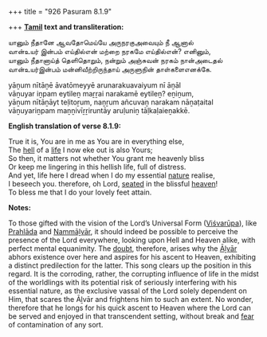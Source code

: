 +++
title = "926 Pasuram 8.1.9"

+++
**[Tamil](/definition/tamil#history "show Tamil definitions") text and transliteration:**

யானும் நீதானே ஆவதோமெய்யே அருநரகுஅவையும் நீ ஆனால்  
வான்உயர் இன்பம் எய்தில்என் மற்றை நரகமே எய்தில்என்? எனினும்,  
யானும் நீதானாய்த் தெளிதொறும், நன்றும் அஞ்சுவன் நரகம் நான்அடைதல்  
வான்உயர்இன்பம் மன்னிவீற்றிருந்தாய் அருளுநின் தாள்களைஎனக்கே.

yāṉum nītāṉē āvatōmeyyē arunarakuavaiyum nī āṉāl  
vāṉuyar iṉpam eytileṉ maṟṟai narakamē eytileṉ? eṉiṉum,  
yāṉum nītāṉāyt teḷitoṟum, naṉṟum añcuvaṉ narakam nāṉaṭaital  
vāṉuyariṉpam maṉṉivīṟṟiruntāy aruḷuniṉ tāḷkaḷaieṉakkē.

**English translation of verse 8.1.9:**

True it is, You are in me as You are in everything else,  
The [hell](/definition/hell#history "show hell definitions") of a [life](/definition/life#history "show life definitions") I now eke out is also Yours;  
So then, it matters not whether You grant me heavenly bliss  
Or keep me lingering in this hellish life, full of distress.  
And yet, life here I dread when I do my essential [nature](/definition/nature#history "show nature definitions") realise,  
I beseech you. therefore, oh Lord, [seated](/definition/seat#history "show seated definitions") in the blissful [heaven](/definition/heaven#history "show heaven definitions")!  
To bless me that I do your lovely feet attain.

**Notes:**

To those gifted with the vision of the Lord’s Universal Form ([Viśvarūpa](/definition/vishvarupa#vaishnavism "show Viśvarūpa definitions")), like [Prahlāda](/definition/prahlada#vaishnavism "show Prahlāda definitions") and [Nammāḻvār](/definition/nammalvar#vaishnavism "show Nammāḻvār definitions"), it should indeed be possible to perceive the presence of the Lord everywhere, looking upon Hell and Heaven alike, with perfect mental equanimity. The [doubt](/definition/doubt#history "show doubt definitions"), therefore, arises why the [Āḻvār](/definition/aḻvar#vaishnavism "show Āḻvār definitions") abhors existence over here and aspires for his ascent to Heaven, exhibiting a distinct predilection for the latter. This song clears up the position in this regard. It is the corroding, rather, the corrupting influence of life in the midst of the worldlings with its potential risk of seriously interfering with his essential nature, as the exclusive vassal of the Lord solely dependent on Him, that scares the Āḻvār and frightens him to such an extent. No wonder, therefore that he longs for his quick ascent to Heaven where the Lord can be served and enjoyed in that transcendent setting, without break and [fear](/definition/fear#history "show fear definitions") of contamination of any sort.


